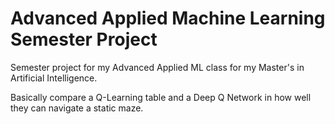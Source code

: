# Advanced Applied Machine Learning Semester Project

Semester project for my Advanced Applied ML class for my Master's in Artificial Intelligence.

Basically compare a Q-Learning table and a Deep Q Network in how well they can navigate a static maze.
